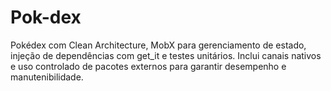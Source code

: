 # Pok-dex
Pokédex com Clean Architecture, MobX para gerenciamento de estado, injeção de dependências com get_it e testes unitários. Inclui canais nativos e uso controlado de pacotes externos para garantir desempenho e manutenibilidade.
